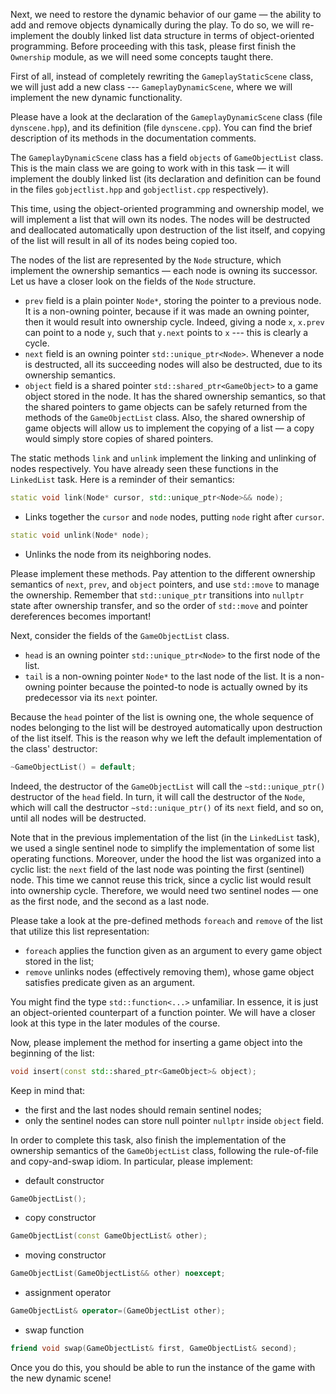 Next, we need to restore the dynamic behavior of our game — the ability
to add and remove objects dynamically during the play.
To do so, we will re-implement the doubly linked list data structure
in terms of object-oriented programming.
Before proceeding with this task, please first finish the `Ownership` module,
as we will need some concepts taught there.

First of all, instead of completely rewriting the `GameplayStaticScene` class,
we will just add a new class --- `GameplayDynamicScene`, where we will implement the new dynamic functionality.

Please have a look at the declaration of the `GameplayDynamicScene` class (file `dynscene.hpp`),
and its definition (file `dynscene.cpp`).
You can find the brief description of its methods in the documentation comments.

The `GameplayDynamicScene` class has a field `objects` of `GameObjectList` class.
This is the main class we are going to work with in this task — it will implement the doubly linked list
(its declaration and definition can be found in the files `gobjectlist.hpp` and `gobjectlist.cpp` respectively).

This time, using the object-oriented programming and ownership model,
we will implement a list that will own its nodes.
The nodes will be destructed and deallocated automatically upon destruction of the list itself,
and copying of the list will result in all of its nodes being copied too.

The nodes of the list are represented by the `Node` structure,
which implement the ownership semantics — each node is owning its successor.
Let us have a closer look on the fields of the `Node` structure.

- `prev` field is a plain pointer `Node*`, storing the pointer to a previous node.
  It is a non-owning pointer, because if it was made an owning pointer, then it would
  result into ownership cycle.
  Indeed, giving a node `x`, `x.prev` can point to a node `y`, such that `y.next` points to `x` ---
  this is clearly a cycle.
- `next` field is an owning pointer `std::unique_ptr<Node>`.
  Whenever a node is destructed, all its succeeding nodes will also be destructed,
  due to its ownership semantics.
- `object` field is a shared pointer `std::shared_ptr<GameObject>` to a game object stored in the node.
  It has the shared ownership semantics, so that the shared pointers to game objects
  can be safely returned from the methods of the `GameObjectList` class.
  Also, the shared ownership of game objects will allow us to implement
  the copying of a list — a copy would simply store copies of shared pointers.


The static methods `link` and `unlink` implement the linking and unlinking of nodes respectively.
You have already seen these functions in the `LinkedList` task.
Here is a reminder of their semantics:

```c++
static void link(Node* cursor, std::unique_ptr<Node>&& node);
```

- Links together the `cursor` and `node` nodes, putting `node` right after `cursor`.

```c++
static void unlink(Node* node);
```

- Unlinks the node from its neighboring nodes.

Please implement these methods.
Pay attention to the different ownership semantics of `next`, `prev`, and `object` pointers,
and use `std::move` to manage the ownership.
Remember that `std::unique_ptr` transitions into `nullptr` state after ownership transfer,
and so the order of `std::move` and pointer dereferences becomes important!

Next, consider the fields of the `GameObjectList` class.

- `head` is an owning pointer `std::unique_ptr<Node>` to the first node of the list.
- `tail` is a non-owning pointer `Node*` to the last node of the list.
  It is a non-owning pointer because the pointed-to node is actually owned
  by its predecessor via its `next` pointer.

Because the `head` pointer of the list is owning one, the whole sequence of nodes
belonging to the list will be destroyed automatically upon destruction of the list itself.
This is the reason why we left the default implementation of the class' destructor:

```c++
~GameObjectList() = default;
```

<div class="hint">

Indeed, the destructor of the `GameObjectList` will call
the `~std::unique_ptr()` destructor of the `head` field.
In turn, it will call the destructor of the `Node`,
which will call the destructor `~std::unique_ptr()` of its `next` field,
and so on, until all nodes will be destructed.

</div>

Note that in the previous implementation of the list (in the `LinkedList` task),
we used a single sentinel node to simplify the implementation of some list operating functions.
Moreover, under the hood the list was organized into a cyclic list:
the `next` field of the last node was pointing the first (sentinel) node.
This time we cannot reuse this trick, since a cyclic list would result into ownership cycle.
Therefore, we would need two sentinel nodes — one as the first node, and the second as a last node.

Please take a look at the pre-defined methods `foreach` and `remove` of the list
that utilize this list representation:
- `foreach` applies the function given as an argument to every game object stored in the list;
- `remove` unlinks nodes (effectively removing them), whose game object satisfies predicate given as an argument.

<div class="hint">

You might find the type `std::function<...>` unfamiliar.
In essence, it is just an object-oriented counterpart of a function pointer.
We will have a closer look at this type in the later modules of the course.

</div>

Now, please implement the method for inserting a game object into the beginning of the list:

```c++
void insert(const std::shared_ptr<GameObject>& object);
```

Keep in mind that:
- the first and the last nodes should remain sentinel nodes;
- only the sentinel nodes can store null pointer `nullptr` inside `object` field.

In order to complete this task, also finish the implementation of the ownership semantics of
the `GameObjectList` class, following the rule-of-file and copy-and-swap idiom.
In particular, please implement:

- default constructor
```c++
GameObjectList();
```

- copy constructor
```c++
GameObjectList(const GameObjectList& other);
```

- moving constructor
```c++ 
GameObjectList(GameObjectList&& other) noexcept;
```

- assignment operator
```c++
GameObjectList& operator=(GameObjectList other);
```

- swap function
```c++
friend void swap(GameObjectList& first, GameObjectList& second);
```

Once you do this, you should be able to run the instance of the game with the new dynamic scene!
